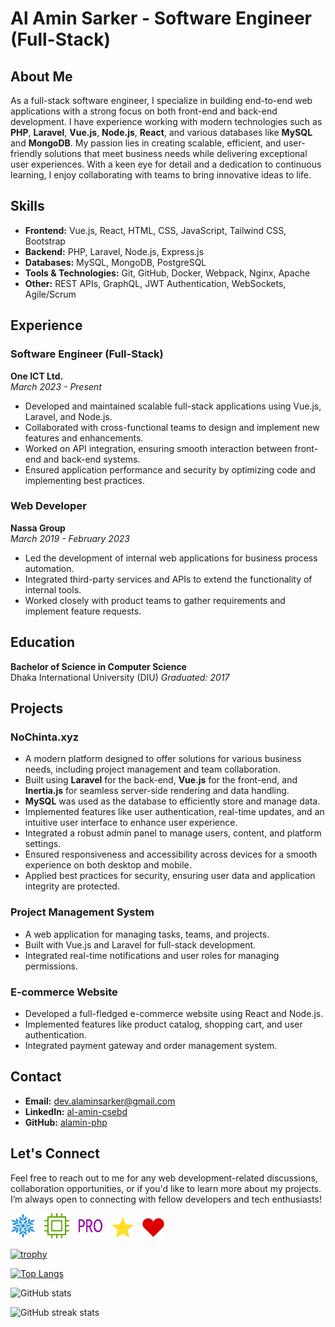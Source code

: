 # Al Amin Sarker - Software Engineer (Full-Stack)

## About Me

As a full-stack software engineer, I specialize in building end-to-end web applications with a strong focus on both front-end and back-end development. I have experience working with modern technologies such as **PHP**, **Laravel**, **Vue.js**, **Node.js**, **React**, and various databases like **MySQL** and **MongoDB**. My passion lies in creating scalable, efficient, and user-friendly solutions that meet business needs while delivering exceptional user experiences. With a keen eye for detail and a dedication to continuous learning, I enjoy collaborating with teams to bring innovative ideas to life.

## Skills

- **Frontend:** Vue.js, React, HTML, CSS, JavaScript, Tailwind CSS, Bootstrap
- **Backend:** PHP, Laravel, Node.js, Express.js
- **Databases:** MySQL, MongoDB, PostgreSQL
- **Tools & Technologies:** Git, GitHub, Docker, Webpack, Nginx, Apache
- **Other:** REST APIs, GraphQL, JWT Authentication, WebSockets, Agile/Scrum

## Experience

### Software Engineer (Full-Stack)  
**One ICT Ltd.**  
*March 2023 - Present*  
- Developed and maintained scalable full-stack applications using Vue.js, Laravel, and Node.js.
- Collaborated with cross-functional teams to design and implement new features and enhancements.
- Worked on API integration, ensuring smooth interaction between front-end and back-end systems.
- Ensured application performance and security by optimizing code and implementing best practices.

### Web Developer  
**Nassa Group**  
*March 2019 - February 2023*  
- Led the development of internal web applications for business process automation.
- Integrated third-party services and APIs to extend the functionality of internal tools.
- Worked closely with product teams to gather requirements and implement feature requests.

## Education

**Bachelor of Science in Computer Science**  
Dhaka International University (DIU)
*Graduated: 2017*

## Projects

### **NoChinta.xyz**
- A modern platform designed to offer solutions for various business needs, including project management and team collaboration.
- Built using **Laravel** for the back-end, **Vue.js** for the front-end, and **Inertia.js** for seamless server-side rendering and data handling.
- **MySQL** was used as the database to efficiently store and manage data.
- Implemented features like user authentication, real-time updates, and an intuitive user interface to enhance user experience.
- Integrated a robust admin panel to manage users, content, and platform settings.
- Ensured responsiveness and accessibility across devices for a smooth experience on both desktop and mobile.
- Applied best practices for security, ensuring user data and application integrity are protected.

### **Project Management System**
- A web application for managing tasks, teams, and projects.
- Built with Vue.js and Laravel for full-stack development.
- Integrated real-time notifications and user roles for managing permissions.

### **E-commerce Website**
- Developed a full-fledged e-commerce website using React and Node.js.
- Implemented features like product catalog, shopping cart, and user authentication.
- Integrated payment gateway and order management system.

## Contact
- **Email:** [dev.alaminsarker@gmail.com](mailto:dev.alaminsarker@gmail.com)
- **LinkedIn:** [al-amin-csebd](https://www.linkedin.com/in/al-amin-csebd)
- **GitHub:** [alamin-php](https://github.com/alamin-php)

## Let's Connect

Feel free to reach out to me for any web development-related discussions, collaboration opportunities, or if you'd like to learn more about my projects. I’m always open to connecting with fellow developers and tech enthusiasts!

<a href='https://archiveprogram.github.com/'><img src='https://raw.githubusercontent.com/acervenky/animated-github-badges/master/assets/acbadge.gif' width='40' height='40'></a> <a href='https://docs.github.com/en/developers'><img src='https://raw.githubusercontent.com/acervenky/animated-github-badges/master/assets/devbadge.gif' width='40' height='40'></a> <a href='https://github.com/pricing'><img src='https://raw.githubusercontent.com/acervenky/animated-github-badges/master/assets/pro.gif' width='40' height='40'></a> <a href='https://stars.github.com/'><img src='https://raw.githubusercontent.com/acervenky/animated-github-badges/master/assets/starbadge.gif' width='35' height='35'></a> <a href='https://docs.github.com/en/github/supporting-the-open-source-community-with-github-sponsors'><img src='https://raw.githubusercontent.com/acervenky/animated-github-badges/master/assets/sponsorbadge.gif' width='35' height='35'></a> 

[![trophy](https://github-profile-trophy.vercel.app/?username=alamin-php)](https://github.com/ryo-ma/github-profile-trophy)

[![Top Langs](https://github-readme-stats.vercel.app/api/top-langs/?username=alamin-php)](https://github.com/anuraghazra/github-readme-stats)

![GitHub stats](https://github-readme-stats.vercel.app/api?username=alamin-php&show_icons=true&count_private=true)

![GitHub streak stats](https://streak-stats.demolab.com/?user=alamin-php)  


